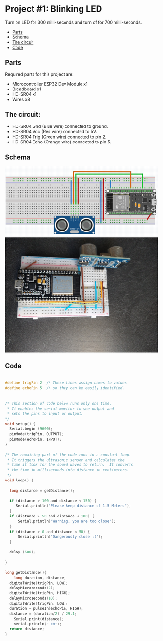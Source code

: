 # Project #1: Blinking LED

Turn on LED for 300 milli-seconds and turn of for 700 milli-seconds.

- [Parts](#parts)
- [Schema](#schema)
- [The circuit](#the-circuit)
- [Code](#code)

## Parts
Required parts for this project are:
- Microcontroller ESP32 Dev Module x1
- Breadboard x1
- HC-SR04 x1
- Wires x8

## The circuit:
  - HC-SR04 Gnd (Blue wire) connected to ground.
  - HC-SR04 Vcc (Red wire) connected to 5V.
  - HC-SR04 Trig (Green wire) connected to pin 2.
  - HC-SR04 Echo (Orange wire) connected to pin 5.

## Schema
![The Breadboard](./assets/Schema.png?raw=true)
![Connections](./assets/HC-SR04.jpg?raw=true)

## Code
```c

#define trigPin 2  // These lines assign names to values
#define echoPin 5  // so they can be easily identified.


/* This section of code below runs only one time.
 * It enables the serial monitor to see output and
 * sets the pins to input or output.
*/ 
void setup() {
  Serial.begin (9600); 
  pinMode(trigPin, OUTPUT); 
  pinMode(echoPin, INPUT);  
}

/* The remaining part of the code runs in a constant loop.
 * It triggers the ultrasonic sensor and calculates the
 * time it took for the sound waves to return.  It converts
 * the time in milliseconds into distance in centimeters.
 */
void loop() { 
  
  long distance = getDistance();
  
  if (distance > 100 and distance < 150) { 
     Serial.println("Please keep distance of 1.5 Meters");
  }
  if (distance > 50 and distance < 100) { 
      Serial.println("Warning, you are too close");
  }
  if (distance > 0 and distance < 50) { 
      Serial.println("Dangerously close :(");
  }
  
  delay (500);
  
} 

long getDistance(){
    long duration, distance;
  digitalWrite(trigPin, LOW);
  delayMicroseconds(2);
  digitalWrite(trigPin, HIGH);
  delayMicroseconds(10);
  digitalWrite(trigPin, LOW);
  duration = pulseIn(echoPin, HIGH);
  distance = (duration/2) / 29.1;
    Serial.print(distance);
    Serial.println(" cm");
  return distance;
}

```